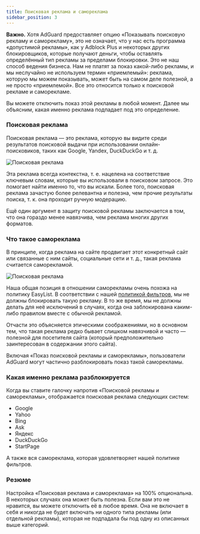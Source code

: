```yaml
---
title: Поисковая реклама и самореклама
sidebar_position: 3
---
```


**Важно.** Хотя AdGuard предоставляет опцию «Показывать поисковую рекламу и саморекламу», это не означает, что у нас есть программа «допустимой рекламы», как у Adblock Plus и некоторых других блокировщиков, которые получают деньги, чтобы оставлять определённый тип рекламы за пределами блокировки. Это не наш способ ведения бизнеса. Нам не платят за показ какой-либо рекламы, и мы неслучайно не используем термин «приемлемый»: реклама, которую мы можем показывать, может быть на самом деле полезной, а не просто «приемлемой». Все это относится только к поисковой рекламе и саморекламе.

Вы можете отключить показ этой рекламы в любой момент. Далее мы объясним, какая именно реклама подпадает под это определение.

### Поисковая реклама

Поисковая реклама — это реклама, которую вы видите среди результатов поисковой выдачи при использовании онлайн-поисковиков, таких как Google, Yandex, DuckDuckGo и т. д.

![Поисковая реклама](https://cdn.adtidy.org/content/kb/ad_blocker/general/googlead.jpg)

Эта реклама всегда контекстна, т. е. нацелена на соответствие ключевым словам, которые вы использовали в поисковом запросе. Это помогает найти именно то, что вы искали. Более того, поисковая реклама зачастую более релевантна и полезна, чем прочие результаты поиска, т. к. она проходит ручную модерацию.

Ещё один аргумент в защиту поисковой рекламы заключается в том, что она гораздо менее навязчива, чем реклама многих других форматов.

### Что такое самореклама

В принципе, когда реклама на сайте продвигает этот конкретный сайт или связанные с ним сайты, социальные сети и т. д., такая реклама считается саморекламой.

![Поисковая реклама](https://cdn.adtidy.org/content/kb/ad_blocker/general/echodot.jpg)

Наша общая позиция в отношении саморекламы очень похожа на политику EasyList. В соответствии с нашей [политикой фильтров](../filter-policy), мы не должны блокировать такую рекламу. В то же время, мы не должны делать для неё исключений в случаях, когда она заблокирована каким-либо правилом вместе‎ с обычной рекламой.

Отчасти это объясняется этическими соображениями, но в основном тем, что такая реклама редко бывает слишком навязчивой и часто — полезной для посетителя сайта (который предположительно заинтересован в содержании этого сайта).

Включая «Показ поисковой рекламы и саморекламы», пользователи AdGuard могут частично разблокировать показ такой саморекламы.

### Какая именно реклама разблокируется

Когда вы ставите галочку напротив «Поисковой рекламы и саморекламы», отображается поисковая реклама следующих систем:

- Google
- Yahoo
- Bing
- Ask
- Яндекс
- DuckDuckGo
- StartPage

А также вся самореклама, которая удовлетворяет нашей политике фильтров.

### Резюме

Настройка «Поисковая реклама и самореклама» на 100% опциональна. В некоторых случаях она может быть полезна. Если вам это не нравится, вы можете отключить её в любое время. Она не включает в себя и никогда не будет включать ни одного типа рекламы (или отдельной рекламы), которая не подпадала бы под одну из описанных выше категорий.
